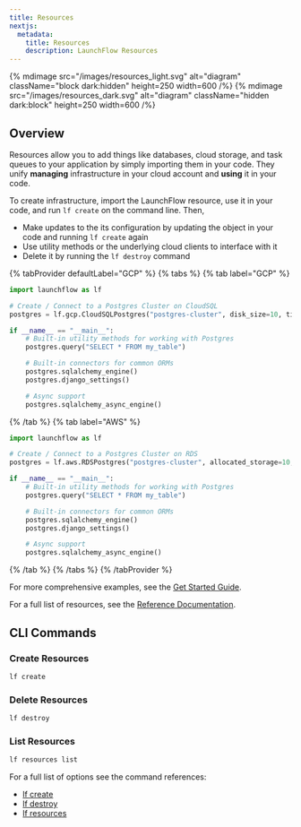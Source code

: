 ```yaml
---
title: Resources
nextjs:
  metadata:
    title: Resources
    description: LaunchFlow Resources
---
```


<!-- TODO update and test code samples -->
<!-- TODO replace this image with the new one from the landing page -->
{% mdimage src="/images/resources_light.svg" alt="diagram" className="block dark:hidden" height=250 width=600 /%}
{% mdimage src="/images/resources_dark.svg" alt="diagram" className="hidden dark:block" height=250 width=600 /%}

## Overview

Resources allow you to add things like databases, cloud storage, and task queues to your application by simply importing them in your code. They unify **managing** infrastructure in your cloud account and **using** it in your code.

To create infrastructure, import the LaunchFlow resource, use it in your code, and run `lf create` on the command line. Then,

- Make updates to the its configuration by updating the object in your code and running `lf create` again
- Use utility methods or the underlying cloud clients to interface with it
- Delete it by running the `lf destroy` command

<!-- TODO add a gcp / aws toggle for this -->

{% tabProvider defaultLabel="GCP" %}
{% tabs %}
{% tab label="GCP" %}
```python
import launchflow as lf

# Create / Connect to a Postgres Cluster on CloudSQL
postgres = lf.gcp.CloudSQLPostgres("postgres-cluster", disk_size=10, tier="db-f1-micro")

if __name__ == "__main__":
    # Built-in utility methods for working with Postgres
    postgres.query("SELECT * FROM my_table")

    # Built-in connectors for common ORMs
    postgres.sqlalchemy_engine()
    postgres.django_settings()

    # Async support
    postgres.sqlalchemy_async_engine()
```
{% /tab %}
{% tab label="AWS" %}
```python
import launchflow as lf

# Create / Connect to a Postgres Cluster on RDS
postgres = lf.aws.RDSPostgres("postgres-cluster", allocated_storage=10, instance_class="db.t2.micro")

if __name__ == "__main__":
    # Built-in utility methods for working with Postgres
    postgres.query("SELECT * FROM my_table")

    # Built-in connectors for common ORMs
    postgres.sqlalchemy_engine()
    postgres.django_settings()

    # Async support
    postgres.sqlalchemy_async_engine()
```
{% /tab %}
{% /tabs %}
{% /tabProvider %}

For more comprehensive examples, see the [Get Started Guide](/docs/get-started).

For a full list of resources, see the [Reference Documentation](/reference).

## CLI Commands

### Create Resources

```bash
lf create
```

### Delete Resources

```bash
lf destroy
```

### List Resources

```bash
lf resources list
```

For a full list of options see the command references:

- [lf create](/reference/cli#launchflow-create)
- [lf destroy](/reference/cli#launchflow-destroy)
- [lf resources](/reference/cli#launchflow-resources)
